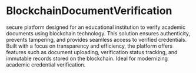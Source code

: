 # BlockchainDocumentVerification
 secure platform designed for an educational institution to verify academic documents using blockchain technology. This solution ensures authenticity, prevents tampering, and provides seamless access to verified credentials. Built with a focus on transparency and efficiency, the platform offers features such as document uploading, verification status tracking, and immutable records stored on the blockchain. Ideal for modernizing academic credential verification.
